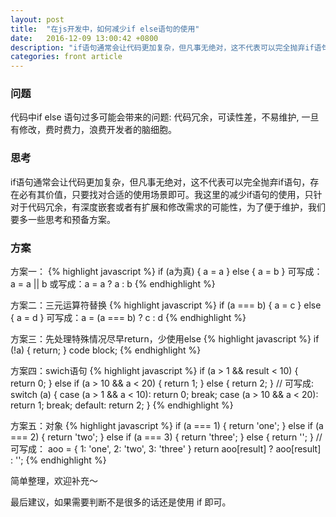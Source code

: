 ```yaml
---
layout: post
title:  "在js开发中，如何减少if else语句的使用"
date:   2016-12-09 13:00:42 +0800
description: "if语句通常会让代码更加复杂，但凡事无绝对，这不代表可以完全抛弃if语句，存在必有其价值，只要找对合适的使用场景。有深度嵌套或者有扩展和修改需求的可能性，为了便于维护，我们要多一些思考和预备方案。"
categories: front article
---
```


### 问题

代码中if else 语句过多可能会带来的问题: 代码冗余，可读性差，不易维护, 一旦有修改，费时费力，浪费开发者的脑细胞。

### 思考

if语句通常会让代码更加复杂，但凡事无绝对，这不代表可以完全抛弃if语句，存在必有其价值，只要找对合适的使用场景即可。我这里的减少if语句的使用，只针对于代码冗余，有深度嵌套或者有扩展和修改需求的可能性，为了便于维护，我们要多一些思考和预备方案。

### 方案

方案一：
{% highlight javascript %}
if (a为真) {
    a = a
} else {
    a = b
}
可写成：a = a || b
或写成：a = a ? a : b
{% endhighlight %}

方案二：三元运算符替换
{% highlight javascript %}
if (a === b) {
    a = c
} else {
    a = d
}
可写成：a = (a === b) ? c : d
{% endhighlight %}


方案三：先处理特殊情况尽早return，少使用else
{% highlight javascript %}
if (!a) {
    return;
}
code block;
{% endhighlight %}

方案四：swich语句
{% highlight javascript %}
if (a > 1 && result < 10) {
    return 0;
} else if (a > 10 && a < 20) {
    return 1;
} else {
    return 2;
}
// 可写成:
switch (a) {
case (a > 1 && a < 10):
    return 0;
    break;
case (a > 10 && a < 20):
    return 1;
    break;
default:
    return 2;
}
{% endhighlight %}

方案五：对象
{% highlight javascript %}
if (a === 1) {
    return 'one';
} else if (a === 2) {
    return 'two';
} else if (a === 3) {
    return 'three';
} else {
    return '';
}
// 可写成：
aoo = {
    1: 'one',
    2: 'two',
    3: 'three'
}
return aoo[result] ? aoo[result] : '';
{% endhighlight %}

简单整理，欢迎补充～

最后建议，如果需要判断不是很多的话还是使用 if 即可。
